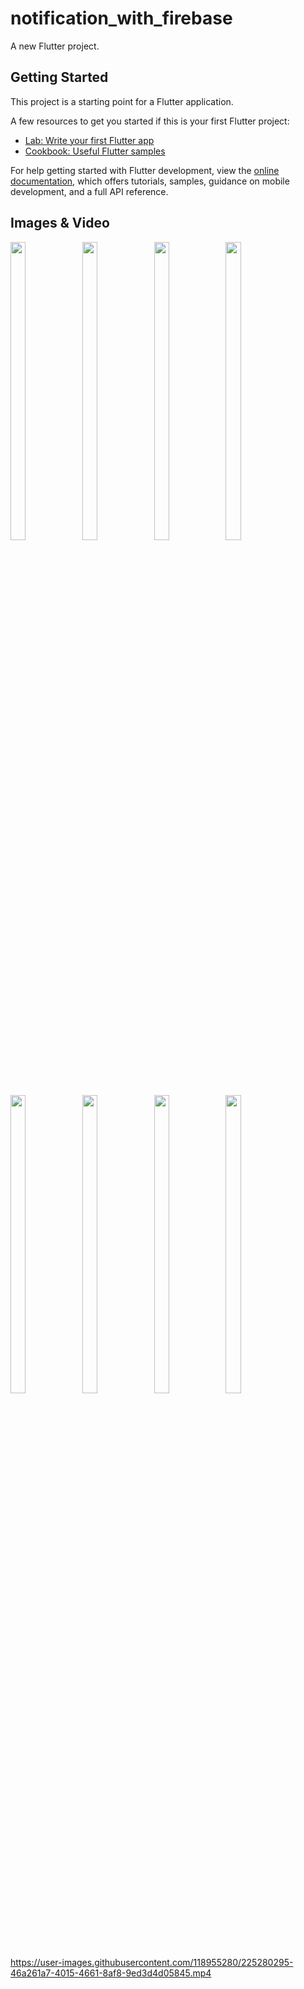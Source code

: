 # notification_with_firebase

A new Flutter project.

## Getting Started

This project is a starting point for a Flutter application.

A few resources to get you started if this is your first Flutter project:

- [Lab: Write your first Flutter app](https://docs.flutter.dev/get-started/codelab)
- [Cookbook: Useful Flutter samples](https://docs.flutter.dev/cookbook)

For help getting started with Flutter development, view the
[online documentation](https://docs.flutter.dev/), which offers tutorials,
samples, guidance on mobile development, and a full API reference.

## Images & Video
<p float="center">

<img src="https://user-images.githubusercontent.com/118955280/225279690-4bbda2de-c0b4-4e37-826d-206784ae048e.png" width=22% height=35%>
<img src="https://user-images.githubusercontent.com/118955280/225279694-6c052b5e-a385-4903-b034-18520cebd0a0.png" width=22% height=35%>
<img src="https://user-images.githubusercontent.com/118955280/225279650-0e855e45-8259-4467-8387-384a295eee83.png" width=22% height=35%>
<img src="https://user-images.githubusercontent.com/118955280/225279666-11b1dc11-e29d-4535-ba12-6cf4029d63dc.png" width=22% height=35%>
<img src="https://user-images.githubusercontent.com/118955280/225279672-d92caab4-1798-4647-b80e-0054534438e9.png" width=22% height=35%>
<img src="https://user-images.githubusercontent.com/118955280/225279675-c600dbd2-075c-4866-95dc-ed345b9d7fac.png" width=22% height=35%>
<img src="https://user-images.githubusercontent.com/118955280/225279682-b7833a3d-9be2-4b99-b4a5-d9c06cef4c1d.png" width=22% height=35%>
<img src="https://user-images.githubusercontent.com/118955280/225279685-fe7fd5a9-9b60-438d-bead-6a4963682ef7.png" width=22% height=35%>



https://user-images.githubusercontent.com/118955280/225280295-46a261a7-4015-4661-8af8-9ed3d4d05845.mp4




</p>
  

